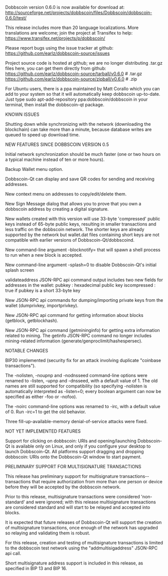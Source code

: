 Dobbscoin version 0.6.0 is now available for download at:
http://sourceforge.net/projects/dobbscoin/files/Dobbscoin/dobbscoin-0.6.0/test/

This release includes more than 20 language localizations.
More translations are welcome; join the
project at Transifex to help:
https://www.transifex.net/projects/p/dobbscoin/

Please report bugs using the issue tracker at github:
https://github.com/earlz/dobbscoin-source/issues

Project source code is hosted at github; we are no longer
distributing .tar.gz files here, you can get them
directly from github:
https://github.com/earlz/dobbscoin-source/tarball/v0.6.0  # .tar.gz
https://github.com/earlz/dobbscoin-source/zipball/v0.6.0  # .zip

For Ubuntu users, there is a ppa maintained by Matt Corallo which
you can add to your system so that it will automatically keep
dobbscoin up-to-date.  Just type
sudo apt-add-repository ppa:dobbscoin/dobbscoin
in your terminal, then install the dobbscoin-qt package.


KNOWN ISSUES

Shutting down while synchronizing with the network
(downloading the blockchain) can take more than a minute,
because database writes are queued to speed up download
time.


NEW FEATURES SINCE DOBBSCOIN VERSION 0.5

Initial network synchronization should be much faster
(one or two hours on a typical machine instead of ten or more
hours).

Backup Wallet menu option.

Dobbscoin-Qt can display and save QR codes for sending
and receiving addresses.

New context menu on addresses to copy/edit/delete them.

New Sign Message dialog that allows you to prove that you
own a dobbscoin address by creating a digital
signature.

New wallets created with this version will
use 33-byte 'compressed' public keys instead of
65-byte public keys, resulting in smaller
transactions and less traffic on the dobbscoin
network. The shorter keys are already supported
by the network but wallet.dat files containing
short keys are not compatible with earlier
versions of Dobbscoin-Qt/dobbscoind.

New command-line argument -blocknotify=<command>
that will spawn a shell process to run <command> 
when a new block is accepted.

New command-line argument -splash=0 to disable
Dobbscoin-Qt's initial splash screen

validateaddress JSON-RPC api command output includes
two new fields for addresses in the wallet:
pubkey : hexadecimal public key
iscompressed : true if pubkey is a short 33-byte key

New JSON-RPC api commands for dumping/importing
private keys from the wallet (dumprivkey, importprivkey).

New JSON-RPC api command for getting information about
blocks (getblock, getblockhash).

New JSON-RPC api command (getmininginfo) for getting
extra information related to mining. The getinfo
JSON-RPC command no longer includes mining-related
information (generate/genproclimit/hashespersec).



NOTABLE CHANGES

BIP30 implemented (security fix for an attack involving
duplicate "coinbase transactions").

The -nolisten, -noupnp and -nodnsseed command-line
options were renamed to -listen, -upnp and -dnsseed,
with a default value of 1. The old names are still
supported for compatibility (so specifying -nolisten
is automatically interpreted as -listen=0; every
boolean argument can now be specified as either
-foo or -nofoo).

The -noirc command-line options was renamed to
-irc, with a default value of 0. Run -irc=1 to
get the old behavior.

Three fill-up-available-memory denial-of-service
attacks were fixed.


NOT YET IMPLEMENTED FEATURES

Support for clicking on dobbscoin: URIs and
opening/launching Dobbscoin-Qt is available only on Linux,
and only if you configure your desktop to launch
Dobbscoin-Qt. All platforms support dragging and dropping
dobbscoin: URIs onto the Dobbscoin-Qt window to start
payment.


PRELIMINARY SUPPORT FOR MULTISIGNATURE TRANSACTIONS

This release has preliminary support for multisignature
transactions-- transactions that require authorization
from more than one person or device before they
will be accepted by the dobbscoin network.

Prior to this release, multisignature transactions
were considered 'non-standard' and were ignored;
with this release multisignature transactions are
considered standard and will start to be relayed
and accepted into blocks.

It is expected that future releases of Dobbscoin-Qt
will support the creation of multisignature transactions,
once enough of the network has upgraded so relaying
and validating them is robust.

For this release, creation and testing of multisignature
transactions is limited to the dobbscoin test network using
the "addmultisigaddress" JSON-RPC api call.

Short multisignature address support is included in this
release, as specified in BIP 13 and BIP 16.
